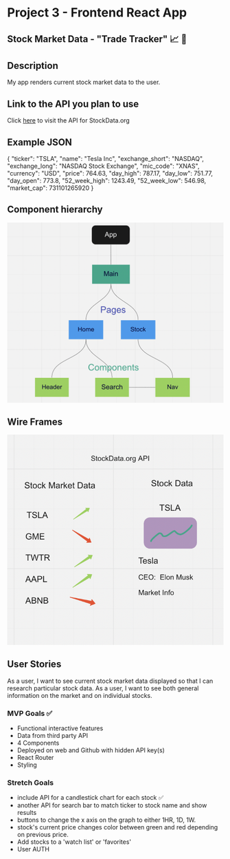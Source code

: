 # Project 3 - Frontend React App
## Stock Market Data - "Trade Tracker" 📈 🚀

## Description 
My app renders current stock market data to the user.

## Link to the API you plan to use
Click [here](https://www.stockdata.org/) to visit the API for StockData.org

## Example JSON
{
            "ticker": "TSLA",
            "name": "Tesla Inc",
            "exchange_short": "NASDAQ",
            "exchange_long": "NASDAQ Stock Exchange",
            "mic_code": "XNAS",
            "currency": "USD",
            "price": 764.63,
            "day_high": 787.17,
            "day_low": 751.77,
            "day_open": 773.8,
            "52_week_high": 1243.49,
            "52_week_low": 546.98,
            "market_cap": 731101265920
}

## Component hierarchy
![comp hierarchy](https://github.com/JCollinJones25/Project-3/blob/main/public/images/comp-hierarchy.png?raw=true)

## Wire Frames
![wireframe](https://github.com/JCollinJones25/Project-3/blob/main/public/images/wireframe.png?raw=true)

## User Stories
As a user, I want to see current stock market data displayed so that I can research particular stock data.
As a user, I want to see both general information on the market and on individual stocks. 


### MVP Goals ✅
- Functional interactive features
- Data from third party API
- 4 Components
- Deployed on web and Github with hidden API key(s)
- React Router
- Styling

### Stretch Goals
- include API for a candlestick chart for each stock ✅
- another API for search bar to match ticker to stock name and show results
- buttons to change the x axis on the graph to either 1HR, 1D, 1W.
- stock's current price changes color between green and red depending on previous price.
- Add stocks to a 'watch list' or 'favorites'
- User AUTH
